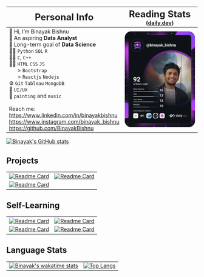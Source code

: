<!-- - 👋 Hi, I’m Binayak Bishnu
- 🎯 I am an aspiring Data Analyst with a long-term goal of Data Science
- 🧑‍💻 Python, C, C++, HTML, CSS, JS
- ⚙️ Git, Tableau, SQL, R
- 🌱 I am also into mobile app development, UI/UX and Graphic Designing
- 👀 My other interests are painting and music
- 📫 How to reach me 
  - https://www.linkedin.com/in/binayakbishnu
  - https://www.instagram.com/binayak_bishnu
  - https://github.com/BinayakBishnu -->

| <font size="5">Personal Info<font> | <font size="5">Reading Stats</font> (<a href="https://app.daily.dev/binayak_bishnu">daily.dev</a>) |
| --- | --- |
| 👋 Hi, I’m Binayak Bishnu<br />🎯 An aspiring **Data Analyst**<br />🎯 Long-term goal of **Data Science**<br />🧑‍💻 `Python` `SQL` `R`<br />🧑‍💻 `C`, `C++`<br />🧑‍💻 `HTML` `CSS` `JS`<br />&nbsp;&nbsp;&nbsp;&nbsp;&nbsp;&nbsp;&gt; `Bootstrap`<br />&nbsp;&nbsp;&nbsp;&nbsp;&nbsp;&nbsp;&gt; `Reactjs`  `Nodejs`<br />⚙️ `Git` `Tableau` `MongoDB`<br />🌱 `UI/UX`<br />🌱 `painting` and `music`<br /><br />Reach me:<br />https://www.linkedin.com/in/binayakbishnu<br />https://www.instagram.com/binayak_bishnu<br />https://github.com/BinayakBishnu | <a href="https://app.daily.dev/binayak_bishnu"><img src="https://github.com/BinayakBishnu/BinayakBishnu/blob/master/devcard.svg" width="300" alt="Binayak's Dev Card"/></a> |

<!--  -->
[![Binayak's GitHub stats](https://github-readme-stats.vercel.app/api?username=binayakbishnu&count_private=true&show_icons=true&theme=dark&custom_title=My%20GitHub%20Stats)](https://github.com/BinayakBishnu/)
<!-- [![Binayak's wakatime stats](https://github-readme-stats.vercel.app/api/wakatime?username=binayak_bishnu&v=2)](https://github.com/BinayakBishnu) -->
<!-- [![Binayak's wakatime stats](https://github-readme-stats.vercel.app/api/wakatime?shareid=binayak_bishnu/bf6ce576-34b5-4da7-9da1-499b30530af3&custom_title=My%20Wakatime%20Stats&layout=compact&hide=TypeScript&langs_count=4)](https://github.com/BinayakBishnu) -->

<!-- [![Top Langs](https://github-readme-stats.vercel.app/api/top-langs/?username=binayakbishnu&layout=compact&card_width=250&custom_title=Common%20Languages%20in%20repos)](https://github.com/BinayakBishnu/) -->

<!-- <a href="https://app.daily.dev/binayak_bishnu"><img src="https://api.daily.dev/devcards/e692f68d8d3445acbdc0e8297e12b35d.png?r=am3" width="300" alt="Binayak Bishnu's Dev Card"/></a> -->
<!-- <a href="https://app.daily.dev/DailyDevTips"><img src="https://github.com/BinayakBishnu/BinayakBishnu/blob/master/devcard.svg" width="300" alt="Binayak's Dev Card"/></a> -->

<!-- [![Binayak's GitHub activity graph](https://activity-graph.herokuapp.com/graph?username=BinayakBishnu&line=00E6C7&bg_color=27292E&color=FFFFFF&point=FFFFFF)](https://github.com/BinayakBishnu/) -->
<!-- [![Binayak's github activity graph](https://activity-graph.herokuapp.com/graph?username=BinayakBishnu&theme=react-dark)](https://github.com/BinayakBishnu) -->

<!--  -->
## **Projects**
| | |
| --- | --- |
| [![Readme Card](https://github-readme-stats.vercel.app/api/pin/?username=binayakbishnu&repo=travelmigo_app)](https://github.com/binayakbishnu/travelmigo_app) | [![Readme Card](https://github-readme-stats.vercel.app/api/pin/?username=binayakbishnu&repo=web_portfolio)](https://binayakbishnu.github.io/Web_Portfolio/) |
| [![Readme Card](https://github-readme-stats.vercel.app/api/pin/?username=binayakbishnu&repo=React_TodoApp)](https://binayakbishnu.github.io/React_TodoApp/) |

<!--  -->
## **Self-Learning**
| | |
| --- | --- |
| [![Readme Card](https://github-readme-stats.vercel.app/api/pin/?username=binayakbishnu&repo=OMW_DataScience)](https://github.com/binayakbishnu/OMW_DataScience/) | [![Readme Card](https://github-readme-stats.vercel.app/api/pin/?username=binayakbishnu&repo=Python_Basics)](https://github.com/binayakbishnu/Python_Basics/) </div> |
| [![Readme Card](https://github-readme-stats.vercel.app/api/pin/?username=binayakbishnu&repo=C-Cplusplus_Basics)](https://github.com/binayakbishnu/C-Cplusplus_Basics/) | [![Readme Card](https://github-readme-stats.vercel.app/api/pin/?username=binayakbishnu&repo=Coding_files)](https://github.com/binayakbishnu/Coding_files/) |

<!--  -->
## **Language Stats**
| | |
| --- | --- |
| [![Binayak's wakatime stats](https://github-readme-stats.vercel.app/api/wakatime?shareid=binayak_bishnu/bf6ce576-34b5-4da7-9da1-499b30530af3&custom_title=My%20Wakatime%20Stats&layout=compact&hide=TypeScript&langs_count=4)](https://github.com/BinayakBishnu) | [![Top Langs](https://github-readme-stats.vercel.app/api/top-langs/?username=binayakbishnu&layout=compact&card_width=250&custom_title=Common%20Languages%20in%20repos)](https://github.com/BinayakBishnu/)

<!-- | <font size="4">Reading Stats</font> |  |
| --- | --- |
| <a href="https://app.daily.dev/binayak_bishnu"><img src="https://api.daily.dev/devcards/e692f68d8d3445acbdc0e8297e12b35d.png?r=am3" width="300" alt="Binayak Bishnu's Dev Card"/></a> |  | -->





<!-- - [Section 1](#section-1)
- [Section 2](#section-2)
  - [Section 2.1](#section-2.1) -->

<!---
BinayakBishnu/BinayakBishnu is a ✨ special ✨ repository because its `README.md` (this file) appears on your GitHub profile.
You can click the Preview link to take a look at your changes.
--->
